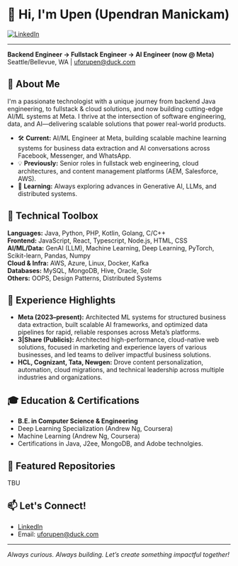 # 👋 Hi, I'm Upen (Upendran Manickam)

[![LinkedIn](https://img.shields.io/badge/LinkedIn-uforupen-blue?style=flat&logo=linkedin)](http://linkedin.com/in/uforupen)

---

**Backend Engineer → Fullstack Engineer → AI Engineer (now @ Meta)**  
Seattle/Bellevue, WA | uforupen@duck.com

## 🚀 About Me

I'm a passionate technologist with a unique journey from backend Java engineering, to fullstack & cloud solutions, and now building cutting-edge AI/ML systems at Meta. I thrive at the intersection of software engineering, data, and AI—delivering scalable solutions that power real-world products.

- 🛠️ **Current:** AI/ML Engineer at Meta, building scalable machine learning systems for business data extraction and AI conversations across Facebook, Messenger, and WhatsApp.
- 💡 **Previously:** Senior roles in fullstack web engineering, cloud architectures, and content management platforms (AEM, Salesforce, AWS).
- 🌱 **Learning:** Always exploring advances in Generative AI, LLMs, and distributed systems.

## 🧰 Technical Toolbox

**Languages:** Java, Python, PHP, Kotlin, Golang, C/C++  
**Frontend:** JavaScript, React, Typescript, Node.js, HTML, CSS  
**AI/ML/Data:** GenAI (LLM), Machine Learning, Deep Learning, PyTorch, Scikit-learn, Pandas, Numpy  
**Cloud & Infra:** AWS, Azure, Linux, Docker, Kafka  
**Databases:** MySQL, MongoDB, Hive, Oracle, Solr  
**Others:** OOPS, Design Patterns, Distributed Systems

## 🏢 Experience Highlights

- **Meta (2023–present):** Architected ML systems for structured business data extraction, built scalable AI frameworks, and optimized data pipelines for rapid, reliable responses across Meta’s platforms.
- **3|Share (Publicis):** Architected high-performance, cloud-native web solutions, focused in marketing and experience layers of various businesses, and led teams to deliver impactful business solutions.
- **HCL, Cognizant, Tata, Newgen:** Drove content personalization, automation, cloud migrations, and technical leadership across multiple industries and organizations.

## 🎓 Education & Certifications

- **B.E. in Computer Science & Engineering**  
- Deep Learning Specialization (Andrew Ng, Coursera)
- Machine Learning (Andrew Ng, Coursera)
- Certifications in Java, J2ee, MongoDB, and Adobe technolgies.

## 📂 Featured Repositories

TBU

## 📫 Let's Connect!

- [LinkedIn](http://linkedin.com/in/uforupen)
- Email: uforupen@duck.com

---

*Always curious. Always building. Let’s create something impactful together!*
